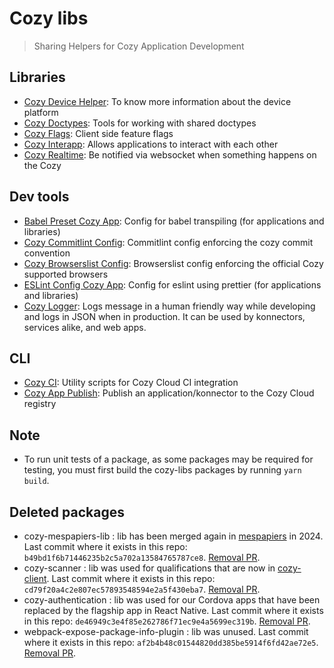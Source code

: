 # Cozy libs

> Sharing Helpers for Cozy Application Development

## Libraries

- [Cozy Device Helper](./packages/cozy-device-helper): To know more information about the device platform
- [Cozy Doctypes](./packages/cozy-doctypes): Tools for working with shared doctypes
- [Cozy Flags](./packages/cozy-flags): Client side feature flags
- [Cozy Interapp](./packages/cozy-interapp): Allows applications to interact with each other
- [Cozy Realtime](./packages/cozy-realtime): Be notified via websocket when something happens on the Cozy

## Dev tools

- [Babel Preset Cozy App](./packages/babel-preset-cozy-app): Config for babel transpiling (for applications and libraries)
- [Cozy Commitlint Config](./packages/commitlint-config-cozy): Commitlint config enforcing the cozy commit convention
- [Cozy Browserslist Config](./packages/browserslist-config-cozy): Browserslist config enforcing the official Cozy supported browsers
- [ESLint Config Cozy App](./packages/eslint-config-cozy-app): Config for eslint using prettier (for applications and libraries)
- [Cozy Logger](./packages/cozy-logger): Logs message in a human friendly way while developing and logs in JSON when in production. It can be used by konnectors, services alike, and web apps.

## CLI

- [Cozy CI](.packages/cozy-ci): Utility scripts for Cozy Cloud CI integration
- [Cozy App Publish](./packages/cozy-app-publish): Publish an application/konnector to the Cozy Cloud registry

## Note

- To run unit tests of a package, as some packages may be required for testing, you must first build the cozy-libs packages by running `yarn build`.

## Deleted packages

- cozy-mespapiers-lib : lib has been merged again in [mespapiers](https://github.com/cozy/mespapiers) in 2024. Last commit where it exists in this repo: `b49bd1f6b71446235b2c5a702a13584765787ce8`. [Removal PR](https://github.com/cozy/cozy-libs/pull/2641).
- cozy-scanner : lib was used for qualifications that are now in [cozy-client](https://github.com/cozy/cozy-client). Last commit where it exists in this repo: `cd79f20a4c2e807ec57893548594e2a5f430eba7`. [Removal PR](https://github.com/cozy/cozy-libs/pull/2649).
- cozy-authentication : lib was used for our Cordova apps that have been replaced by the flagship app in React Native. Last commit where it exists in this repo: `de46949c3e4f85e262786f71ec9e4a5699ec319b`. [Removal PR](https://github.com/cozy/cozy-libs/pull/2650).
- webpack-expose-package-info-plugin : lib was unused. Last commit where it exists in this repo: `af2b4b48c01544820dd385be5914f6fd42ae72e5`. [Removal PR](https://github.com/cozy/cozy-libs/pull/2654).
